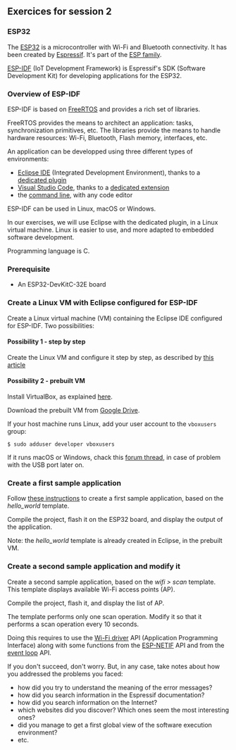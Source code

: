 ## Exercices for session 2

### ESP32

The [ESP32](https://www.espressif.com/en/products/socs/esp32) is a microcontroller with Wi-Fi and Bluetooth connectivity. It has been created by [Espressif](https://www.espressif.com/en). It's part of the [ESP family](https://pascalbod.github.io/iot-en-presentation/connectedDevice.html#/4/38).

[ESP-IDF](https://www.espressif.com/en/products/sdks/esp-idf) (IoT Development Framework) is Espressif's SDK (Software Development Kit) for developing applications for the ESP32.

### Overview of ESP-IDF

ESP-IDF is based on [FreeRTOS](https://www.freertos.org/) and provides a rich set of libraries.

FreeRTOS provides the means to architect an application: tasks, synchronization primitives, etc. The libraries provide the means to handle hardware resources: Wi-Fi, Bluetooth, Flash memory, interfaces, etc.

An application can be developped using three different types of environments:

* [Eclipse IDE](https://www.eclipse.org/ide/) (Integrated Development Environment), thanks to a [dedicated plugin](https://github.com/espressif/idf-eclipse-plugin/blob/master/README.md)
* [Visual Studio Code](https://code.visualstudio.com/), thanks to a [dedicated extension](https://marketplace.visualstudio.com/items?itemName=espressif.esp-idf-extension)
* the [command line](https://docs.espressif.com/projects/esp-idf/en/latest/esp32/get-started/linux-macos-setup.html), with any code editor

ESP-IDF can be used in Linux, macOS or Windows.

In our exercises, we will use Eclipse with the dedicated plugin, in a Linux virtual machine. Linux is easier to use, and more adapted to embedded software development.

Programming language is C.

### Prerequisite

* An ESP32-DevKitC-32E board

### Create a Linux VM with Eclipse configured for ESP-IDF

Create a Linux virtual machine (VM) containing the Eclipse IDE configured for ESP-IDF. Two possibilities:

#### Possibility 1 - step by step

Create the Linux VM and configure it step by step, as described by [this article](https://github.com/PascalBod/lm-esp32-eclipse)

#### Possibility 2 - prebuilt VM

Install VirtualBox, as explained [here](https://github.com/PascalBod/lm-vm#virtualbox-installation).

Download the prebuilt VM from [Google Drive](https://drive.google.com/file/d/1fywW3ImaU_9D1ZQVogXougMhSMqiRUao/view?usp=sharing).

If your host machine runs Linux, add your user account to the `vboxusers` group:

```shell
$ sudo adduser developer vboxusers
```

If it runs macOS or Windows, chack this [forum thread](https://forums.virtualbox.org/viewtopic.php?f=35&t=82639), in case of problem with the USB port later on.

### Create a first sample application

Follow [these instructions](https://github.com/PascalBod/lm-esp32-eclipse#sample-application) to create a first sample application, based on the *hello_world* template.

Compile the project, flash it on the ESP32 board, and display the output of the application.

Note: the *hello_world* template is already created in Eclipse, in the prebuilt VM.

### Create a second sample application and modify it

Create a second sample application, based on the *wifi > scan* template. This template displays available Wi-Fi access points (AP).

Compile the project, flash it, and display the list of AP.

The template performs only one scan operation. Modify it so that it performs a scan operation every 10 seconds.

Doing this requires to use the [Wi-Fi driver](https://docs.espressif.com/projects/esp-idf/en/v4.4/esp32/api-guides/wifi.html) API (Application Programming Interface) along with some functions from the [ESP-NETIF](https://docs.espressif.com/projects/esp-idf/en/v4.4/esp32/api-reference/network/esp_netif.html) API and from the [event loop](https://docs.espressif.com/projects/esp-idf/en/v4.4/esp32/api-reference/system/esp_event.html) API. 

If you don't succeed, don't worry. But, in any case, take notes about how you addressed the problems you faced:

* how did you try to understand the meaning of the error messages?
* how did you search information in the Espressif documentation?
* how did you search information on the Internet?
* which websites did you discover? Which ones seem the most interesting ones?
* did you manage to get a first global view of the software execution environment?
* etc.